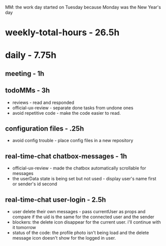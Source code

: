 MM: the work day started on Tuesday because Monday was the New Year's day

# weekly-total-hours - 26.5h

# daily - 7.75h

## meeting - 1h

## todoMMs - 3h
* reviews - read and responded
* official-ux-review - separate done tasks from undone ones
* avoid repetitive code - make the code easier to read.

## configuration files - .25h
* avoid config trouble - place config files in a new repository

## real-time-chat chatbox-messages - 1h
* official-ux-review - made the chatbox automatically scrollable for messages
* the userData state is being set but not used - display user's name first or sender's id second

## real-time-chat user-login - 2.5h
* user delete their own messages - pass currentUser as props and compare if the uid is the same for the connected user and the sender
* blockers: the delete icon disappear for the current user. i'll continue with it tomorrow
* status of the code: the profile photo isn't being load and the delete message icon doesn't show for the logged in user.